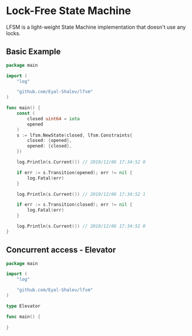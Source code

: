 # Lock-Free State Machine
LFSM is a light-weight State Machine implementation that doesn't use any locks.

## Basic Example
```go
package main

import (
    "log"

    "github.com/Eyal-Shalev/lfsm"
)

func main() {
	const (
		closed uint64 = iota
		opened
	)
	s := lfsm.NewState(closed, lfsm.Constraints{
		closed: {opened},
		opened: {closed},
	})

	log.Println(s.Current()) // 2019/12/06 17:34:52 0

	if err := s.Transition(opened); err != nil {
		log.Fatal(err)
	}

	log.Println(s.Current()) // 2019/12/06 17:34:52 1

	if err := s.Transition(closed); err != nil {
		log.Fatal(err)
	}

	log.Println(s.Current()) // 2019/12/06 17:34:52 0
}
```

## Concurrent access - Elevator
```go
package main

import (
    "log"

    "github.com/Eyal-Shalev/lfsm"
)

type Elevator

func main() {
    
}
```